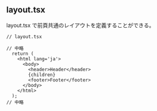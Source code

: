 ## layout.tsx

layout.tsx で前頁共通のレイアウトを定義することができる。

```tsx
// layout.tsx

// 中略
  return (
    <html lang='ja'>
      <body>
        <header>Header</header>
        {children}
        <footer>Footer</footer>
      </body>
    </html>
  );
// 中略
```
